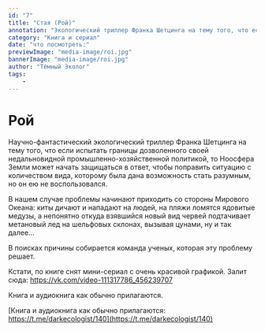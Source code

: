 ```yaml
---
id: "7"
title: "Стая (Рой)"
annotation: "Экологический триллер Франка Шетцинга на тему того, что если испытать границы дозволенного своей недальновидной промышленно-хозяйственной политикой, то Ноосфера Земли может начать защищаться"
category: "Книга и сериал"
date: "что посмотреть:"
previewImage: "media-image/roi.jpg"
bannerImage: "media-image/roi.jpg"
author: "Тёмный Эколог"
tags:
    - 
---
```

# Рой

Научно-фантастический экологический триллер Франка Шетцинга на тему того, что если испытать границы дозволенного своей недальновидной промышленно-хозяйственной политикой, то Ноосфера Земли может начать защищаться в ответ, чтобы поправить ситуацию с количеством вида, которому была дана возможность стать разумным, но он ею не воспользовался.

В нашем случае проблемы начинают приходить со стороны Мирового Океана: киты дичают и нападают на людей, на пляжи ломятся ядовитые медузы, а непонятно откуда взявшийся новый вид червей подтачивает метановый лед на шельфовых склонах, вызывая цунами, ну и так далее...

В поисках причины собирается команда ученых, которая эту проблему решает.

Кстати, по книге снят мини-сериал с очень красивой графикой. Залит сюда: https://vk.com/video-111317786_456239707

Книга и аудиокнига как обычно прилагаются.


[Книга и аудиокнига как обычно прилагаются: https://t.me/darkecologist/140](https://t.me/darkecologist/140)
